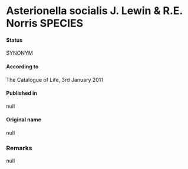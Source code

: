 Asterionella socialis J. Lewin & R.E. Norris SPECIES
=======

#### Status
SYNONYM

#### According to
The Catalogue of Life, 3rd January 2011

#### Published in
null

#### Original name
null

### Remarks
null